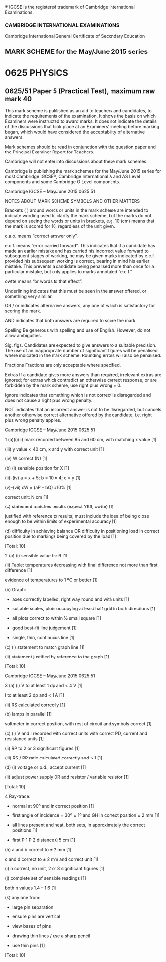 ® IGCSE is the registered trademark of Cambridge International Examinations. 

### CAMBRIDGE INTERNATIONAL EXAMINATIONS 

Cambridge International General Certificate of Secondary Education 

## MARK SCHEME for the May/June 2015 series 

# 0625 PHYSICS 

## 0625/51 Paper 5 (Practical Test), maximum raw mark 40 

This mark scheme is published as an aid to teachers and candidates, to indicate the requirements of the examination. It shows the basis on which Examiners were instructed to award marks. It does not indicate the details of the discussions that took place at an Examiners’ meeting before marking began, which would have considered the acceptability of alternative answers. 

Mark schemes should be read in conjunction with the question paper and the Principal Examiner Report for Teachers. 

Cambridge will not enter into discussions about these mark schemes. 

Cambridge is publishing the mark schemes for the May/June 2015 series for most Cambridge IGCSE®, Cambridge International A and AS Level components and some Cambridge O Level components. 


 Cambridge IGCSE – May/June 2015 0625 51 

 NOTES ABOUT MARK SCHEME SYMBOLS AND OTHER MATTERS 

Brackets ( ) around words or units in the mark scheme are intended to indicate wording used to clarify the mark scheme, but the marks do not depend on seeing the words or units in brackets, e.g. 10 (cm) means that the mark is scored for 10, regardless of the unit given. 

c.a.o. means “correct answer only”. 

e.c.f. means “error carried forward”. This indicates that if a candidate has made an earlier mistake and has carried his incorrect value forward to subsequent stages of working, he may be given marks indicated by e.c.f. provided his subsequent working is correct, bearing in mind his earlier mistake. This prevents a candidate being penalised more than once for a particular mistake, but only applies to marks annotated “e.c.f.” 

owtte means “or words to that effect”. 

Underlining indicates that this must be seen in the answer offered, or something very similar. 

OR / or indicates alternative answers, any one of which is satisfactory for scoring the mark. 

AND indicates that both answers are required to score the mark. 

Spelling Be generous with spelling and use of English. However, do not allow ambiguities. 

Sig. figs. Candidates are expected to give answers to a suitable precision. The use of an inappropriate number of significant figures will be penalised where indicated in the mark scheme. Rounding errors will also be penalised. 

Fractions Fractions are only acceptable where specified. 

Extras If a candidate gives more answers than required, irrelevant extras are ignored; for extras which contradict an otherwise correct response, or are forbidden by the mark scheme, use right plus wrong = 0. 

Ignore indicates that something which is not correct is disregarded and does not cause a right plus wrong penalty. 

NOT indicates that an incorrect answer is not to be disregarded, but cancels another otherwise correct alternative offered by the candidate, i.e. right plus wrong penalty applies. 


 Cambridge IGCSE – May/June 2015 0625 51 

1 (a)(i)(ii) mark recorded between 85 and 60 cm, with matching x value [1] 

 (iii) y value < 40 cm, x and y with correct unit [1] 

 (iv) W correct (N) [1] 

 (b) (i) sensible position for X [1] 

 (ii)–(iv) a = x + 5; b = 10 ± 4; c = y [1] 

 (v)–(vii) cW = (aP – bQ) ±10% [1] 

 correct unit: N cm [1] 

 (c) statement matches results (expect YES, owtte) [1] 

 justified with reference to results; must include the idea of being close enough to be within limits of experimental accuracy [1] 

 (d) difficulty in achieving balance OR difficulty in positioning load in correct position due to markings being covered by the load [1] 

 [Total: 10] 

2 (a) (i) sensible value for θ [1] 

 (ii) Table: temperatures decreasing with final difference not more than first difference [1] 

 evidence of temperatures to 1 ºC or better [1] 

 (b) Graph: 

- axes correctly labelled, right way round and with units [1] 

- suitable scales, plots occupying at least half grid in both directions [1] 

- all plots correct to within ½ small square [1] 

- good best-fit line judgement [1] 

- single, thin, continuous line [1] 

 (c) (i) statement to match graph line [1] 

 (ii) statement justified by reference to the graph [1] 

 [Total: 10] 


 Cambridge IGCSE – May/June 2015 0625 51 

3 (a) (i) V to at least 1 dp and < 4 V [1] 

 I to at least 2 dp and < 1 A [1] 

 (ii) RS calculated correctly [1] 

 (b) lamps in parallel [1] 

 voltmeter in correct position, with rest of circuit and symbols correct [1] 

 (c) (i) V and I recorded with correct units with correct PD, current and resistance units [1] 

 (ii) RP to 2 or 3 significant figures [1] 

 (iii) RS / RP ratio calculated correctly and > 1 [1] 

 (d) (i) voltage or p.d., accept current [1] 

 (ii) adjust power supply OR add resistor / variable resistor [1] 

 [Total: 10] 

4 Ray-trace: 

- normal at 90º and in correct position [1] 

- first angle of incidence = 30º ± 1º and GH in correct position ± 2 mm [1] 

- all lines present and neat, both sets, in approximately the correct positions [1] 

- first P 1 P 2 distance ù 5 cm [1] 

 (h) a and b correct to ± 2 mm [1] 

 c and d correct to ± 2 mm and correct unit [1] 

 (i) n correct, no unit, 2 or 3 significant figures [1] 

 (j) complete set of sensible readings [1] 

 both n values 1.4 – 1.6 [1] 

 (k) any one from: 

- large pin separation 

- ensure pins are vertical 

- view bases of pins 

- drawing thin lines / use a sharp pencil 

- use thin pins [1] 

 [Total: 10] 


